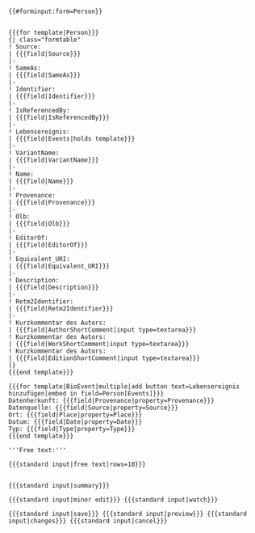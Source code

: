 <pre>
<code>
<noinclude>{{#forminput:form=Person}}</noinclude>
<includeonly>
<div id="wikiPreview" style="display: none; padding-bottom: 25px; margin-bottom: 25px; border-bottom: 1px solid #AAAAAA;"></div>
{{{for template|Person}}}
{| class="formtable"
! Source: 
| {{{field|Source}}}
|-
! SameAs: 
| {{{field|SameAs}}}
|-
! Identifier: 
| {{{field|Identifier}}}
|-
! IsReferencedBy: 
| {{{field|IsReferencedBy}}}
|-
! Lebensereignis: 
| {{{field|Events|holds template}}}
|-
! VariantName: 
| {{{field|VariantName}}}
|-
! Name: 
| {{{field|Name}}}
|-
! Provenance: 
| {{{field|Provenance}}}
|-
! Olb: 
| {{{field|Olb}}}
|-
! EditorOf: 
| {{{field|EditorOf}}}
|-
! Equivalent_URI: 
| {{{field|Equivalent_URI}}}
|-
! Description: 
| {{{field|Description}}}
|-
! Retm2Identifier: 
| {{{field|Retm2Identifier}}}
|-
! Kurzkommentar des Autors: 
| {{{field|AuthorShortComment|input type=textarea}}}
! Kurzkommentar des Autors: 
| {{{field|WorkShortComment|input type=textarea}}}
! Kurzkommentar des Autors: 
| {{{field|EditionShortComment|input type=textarea}}}
|}
{{{end template}}}

{{{for template|BioEvent|multiple|add button text=Lebensereignis hinzufügen|embed in field=Person[Events]}}}
Datenherkunft: {{{field|Provenance|property=Provenance}}}
Datenquelle: {{{field|Source|property=Source}}}
Ort: {{{field|Place|property=Place}}}
Datum: {{{field|Date|property=Date}}}
Typ: {{{field|Type|property=Type}}}
{{{end template}}}

'''Free text:'''

{{{standard input|free text|rows=10}}}


{{{standard input|summary}}}

{{{standard input|minor edit}}} {{{standard input|watch}}}

{{{standard input|save}}} {{{standard input|preview}}} {{{standard input|changes}}} {{{standard input|cancel}}}
</includeonly>
</code>
</pre>